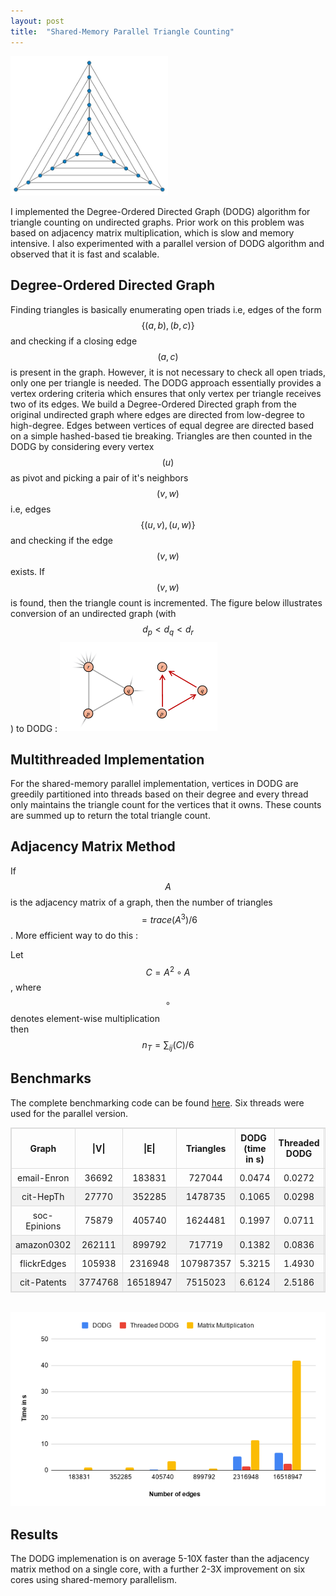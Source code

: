 ```yaml
---
layout: post
title:  "Shared-Memory Parallel Triangle Counting"
---
```

<img src="../assets/ptri.jpg" style='max-width:50%;height:auto'>

I implemented the Degree-Ordered Directed Graph (DODG) algorithm for triangle counting on undirected graphs. Prior work on this problem was based on adjacency matrix multiplication, which is slow and memory intensive. I also experimented with a parallel version of DODG algorithm and observed that it is fast and scalable.

## Degree-Ordered Directed Graph
Finding triangles is basically enumerating open triads i.e, edges of  the form  $$ \{(a, b), (b, c)\} $$ and checking if a closing edge $$ (a, c) $$ is present in the graph. However, it is not necessary to check all open triads, only one per triangle is needed. The DODG  approach essentially provides a vertex ordering criteria which ensures that only vertex per triangle receives two of its edges. We build a Degree-Ordered Directed graph from the original undirected graph where edges are directed from  low-degree to high-degree. Edges between vertices of equal  degree are directed based on a simple hashed-based tie breaking. Triangles are then counted in the DODG by considering every vertex$$ (u) $$ as pivot and picking a pair of it's neighbors $$ (v, w) $$ i.e, edges $$ \{(u, v), (u, w)\} $$ and checking if the edge $$ (v, w) $$ exists. If $$ (v, w) $$ is found, then the triangle count is incremented. The figure below illustrates conversion of an undirected graph (with $$ d_{p} < d_{q} < d_{r} $$) to DODG :
<img src="../assets/dodg.png" style='max-width:50%;height:auto'>

## Multithreaded Implementation
For the shared-memory parallel implementation, vertices in DODG are greedily partitioned into threads based on their degree and every thread only maintains the triangle count for the vertices that it owns. These counts are summed up to return the total triangle count.

## Adjacency Matrix Method
If $$ A $$ is the adjacency matrix of a graph, then the number of triangles $$ = trace(A^3)/6 $$.
More efficient way to do this :

Let $$ C = A^2 \circ A $$ , where $$ \circ $$ denotes element-wise multiplication <br>
then $$ n_{T} = \sum_{ij} (C)/6 $$

## Benchmarks
The complete benchmarking code can be found [here][bench]. Six threads were used for the parallel version.

<style>
table, td, th {
  border: 1px solid #ddd;
  text-align: center;
}

table {
  border-collapse: collapse;
  margin-left:auto;
  margin-right:auto;
}

th, td {
  padding: 6px;
}

tr:nth-child(even) {background-color: #f2f2f2;}
</style>

| Graph          | \|V\|   | \|E\|    | Triangles | DODG&nbsp; (time in s)   | Threaded DODG | Matrix Multiplication |
|----------------|---------|----------|-----------|---------|---------------|-----------------------|
| email\-Enron   | 36692   | 183831   | 727044    | 0\.0474 | 0\.0272  		| 1\.1652          		|
| cit\-HepTh     | 27770   | 352285   | 1478735   | 0\.1065 | 0\.0298  		| 1\.1857          		|
| soc\-Epinions  | 75879   | 405740   | 1624481   | 0\.1997 | 0\.0711  		| 3\.3931          		|
| amazon0302     | 262111  | 899792   | 717719    | 0\.1382 | 0\.0836  		| 0\.6483          		|
| flickrEdges    | 105938  | 2316948  | 107987357 | 5\.3215 | 1\.4930  		| 11\.4837          	|
| cit\-Patents   | 3774768 | 16518947 | 7515023   | 6\.6124 | 2\.5186  		| 41\.7712          	|

<br>
<img src="../assets/bench2.png">

## Results
The DODG implemenation is on average 5-10X faster than the adjacency matrix method on a single core, with a further 2-3X improvement on six cores using shared-memory parallelism.

[bench]:https://github.com/abhinavmehndiratta/TriangleCount